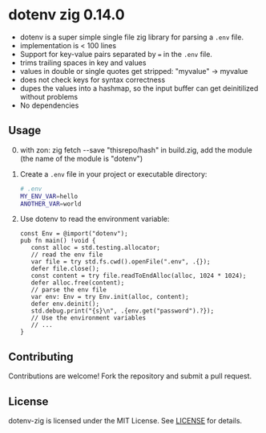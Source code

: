 # dotenv zig 0.14.0

- dotenv is a super simple single file zig library for parsing a `.env` file.
- implementation is < 100 lines
- Support for key-value pairs separated by `=` in the `.env` file.
- trims trailing spaces in key and values
- values in double or single quotes get stripped: "myvalue" -> myvalue
- does not check keys for syntax correctness
- dupes the values into a hashmap, so the input buffer can get deinitilized without problems
- No dependencies

## Usage

0. with zon: zig fetch --save "thisrepo/hash"
   in build.zig, add the module (the name of the module is "dotenv")

2. Create a `.env` file in your project or executable directory:

   ```sh
   # .env
   MY_ENV_VAR=hello
   ANOTHER_VAR=world
   ```

3. Use dotenv to read the environment variable:

   ```zig
   const Env = @import("dotenv");
   pub fn main() !void {
      const alloc = std.testing.allocator;
      // read the env file
      var file = try std.fs.cwd().openFile(".env", .{});
      defer file.close();
      const content = try file.readToEndAlloc(alloc, 1024 * 1024);
      defer alloc.free(content);
      // parse the env file
      var env: Env = try Env.init(alloc, content);
      defer env.deinit();
      std.debug.print("{s}\n", .{env.get("password").?});
      // Use the environment variables
      // ...
   }
   ```

## Contributing

Contributions are welcome! Fork the repository and submit a pull request.

## License

dotenv-zig is licensed under the MIT License. See [LICENSE](LICENSE) for details.
